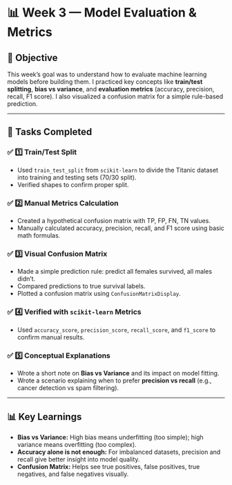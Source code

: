 # 📊 Week 3 — Model Evaluation & Metrics

## 🎯 Objective

This week’s goal was to understand how to evaluate machine learning models before building them. I practiced key concepts like **train/test splitting**, **bias vs variance**, and **evaluation metrics** (accuracy, precision, recall, F1 score). I also visualized a confusion matrix for a simple rule-based prediction.

---

## 📁 Tasks Completed

### ✅ 1️⃣ Train/Test Split
- Used `train_test_split` from `scikit-learn` to divide the Titanic dataset into training and testing sets (70/30 split).
- Verified shapes to confirm proper split.

### ✅ 2️⃣ Manual Metrics Calculation
- Created a hypothetical confusion matrix with TP, FP, FN, TN values.
- Manually calculated accuracy, precision, recall, and F1 score using basic math formulas.

### ✅ 3️⃣ Visual Confusion Matrix
- Made a simple prediction rule: predict all females survived, all males didn’t.
- Compared predictions to true survival labels.
- Plotted a confusion matrix using `ConfusionMatrixDisplay`.

### ✅ 4️⃣ Verified with `scikit-learn` Metrics
- Used `accuracy_score`, `precision_score`, `recall_score`, and `f1_score` to confirm manual results.

### ✅ 5️⃣ Conceptual Explanations
- Wrote a short note on **Bias vs Variance** and its impact on model fitting.
- Wrote a scenario explaining when to prefer **precision vs recall** (e.g., cancer detection vs spam filtering).

---

## 📊 Key Learnings

- **Bias vs Variance:** High bias means underfitting (too simple); high variance means overfitting (too complex).
- **Accuracy alone is not enough:** For imbalanced datasets, precision and recall give better insight into model quality.
- **Confusion Matrix:** Helps see true positives, false positives, true negatives, and false negatives visually.

